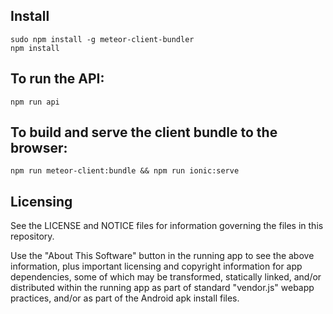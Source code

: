 
## Install

```
sudo npm install -g meteor-client-bundler
npm install
```

## To run the API:

```
npm run api
```

## To build and serve the client bundle to the browser:
```
npm run meteor-client:bundle && npm run ionic:serve
```

## Licensing

See the LICENSE and NOTICE files for information governing the files in this repository.

Use the "About This Software" button in the running app to see the above information, plus
important licensing and copyright information for app dependencies, some of which may be
transformed, statically linked, and/or distributed within the running app as part of
standard "vendor.js" webapp practices, and/or as part of the Android apk install files.

